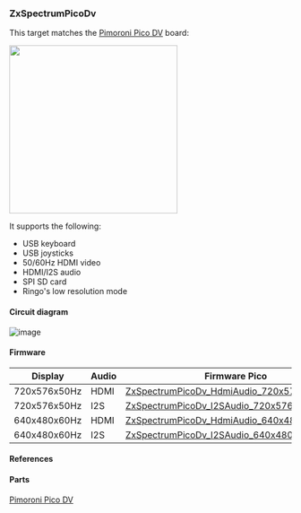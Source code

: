 ### ZxSpectrumPicoDv
This target matches the [Pimoroni Pico DV](https://shop.pimoroni.com/products/pimoroni-pico-dv-demo-base) board:

<img src="P1040672_1500x1500.png" width="300"/>

It supports the following:
* USB keyboard
* USB joysticks
* 50/60Hz HDMI video
* HDMI/I2S audio
* SPI SD card
* Ringo's low resolution mode

#### Circuit diagram

![image](ZxSpectrumPicoDv.png)

#### Firmware

| Display | Audio | Firmware Pico | Firmware Pico 2 |
| - | - | - | - |
| 720x576x50Hz | HDMI | [ZxSpectrumPicoDv_HdmiAudio_720x576x50Hz.uf2](/uf2-rp2040/ZxSpectrumPicoDv_HdmiAudio_720x576x50Hz.uf2) | [ZxSpectrumPicoDv_HdmiAudio_720x576x50Hz.uf2](/uf2-rp2350-arm-s/ZxSpectrumPicoDv_HdmiAudio_720x576x50Hz.uf2) |
| 720x576x50Hz | I2S | [ZxSpectrumPicoDv_I2SAudio_720x576x50Hz.uf2](/uf2-rp2040/ZxSpectrumPicoDv_I2SAudio_720x576x50Hz.uf2) | [ZxSpectrumPicoDv_I2SAudio_720x576x50Hz.uf2](/uf2-rp2350-arm-s/ZxSpectrumPicoDv_I2SAudio_720x576x50Hz.uf2) |
| 640x480x60Hz | HDMI | [ZxSpectrumPicoDv_HdmiAudio_640x480x60Hz.uf2](/uf2-rp2040/ZxSpectrumPicoDv_HdmiAudio_640x480x60Hz.uf2) | [ZxSpectrumPicoDv_HdmiAudio_640x480x60Hz.uf2](/uf2-rp2350-arm-s/ZxSpectrumPicoDv_HdmiAudio_640x480x60Hz.uf2) |
| 640x480x60Hz | I2S | [ZxSpectrumPicoDv_I2SAudio_640x480x60Hz.uf2](/uf2-rp2040/ZxSpectrumPicoDv_I2SAudio_640x480x60Hz.uf2) | [ZxSpectrumPicoDv_I2SAudio_640x480x60Hz.uf2](/uf2-rp2350-arm-s/ZxSpectrumPicoDv_I2SAudio_640x480x60Hz.uf2) |
#### References

#### Parts

[Pimoroni Pico DV](https://shop.pimoroni.com/products/pimoroni-pico-dv-demo-base)

